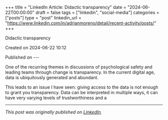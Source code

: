 +++
title = "LinkedIn Article: Didactic transparency"
date = "2024-06-22T00:00:00"
draft = false
tags = ["linkedin", "social-media"]
categories = ["posts"]
type = "post"
linkedin_url = "https://www.linkedin.com/in/adrianmoreno/detail/recent-activity/posts/"
+++

Didactic transparency

Created on 2024-06-22 10:12

Published on ---

One of the recurring themes in discussions of psychological safety and leading teams through change is transparency. In the current digital age, data is ubiquitously generated and abundant.

This leads to an issue I have seen: giving access to the data is not enough to grant you transparency. Data can be interpreted in multiple ways, it can have very varying levels of trustworthiness and a

---

*This post was originally published on [LinkedIn](https://www.linkedin.com/in/adrianmoreno/recent-activity/all/).*